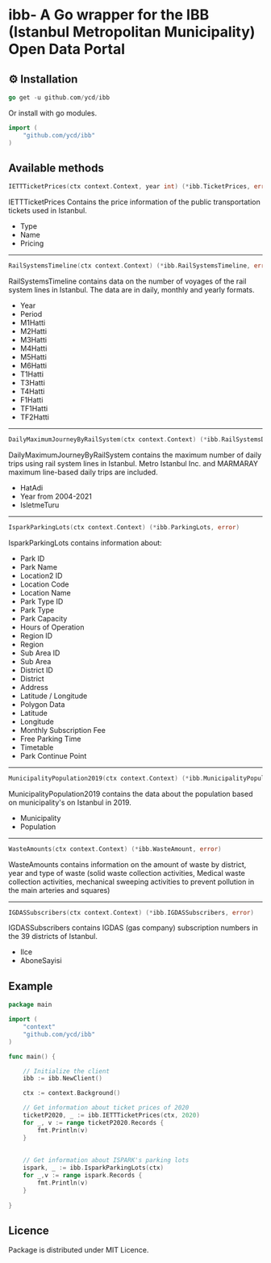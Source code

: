 # ibb- A Go wrapper for the IBB (Istanbul Metropolitan Municipality) Open Data Portal




## ⚙️ Installation

```go
go get -u github.com/ycd/ibb
```

Or install with go modules.

```go
import (
    "github.com/ycd/ibb"
)
```

## Available methods

```go
IETTTicketPrices(ctx context.Context, year int) (*ibb.TicketPrices, error)
```

IETTTicketPrices Contains the price information of the public transportation tickets used in Istanbul.

* Type   
* Name 
* Pricing 

---
```go
RailSystemsTimeline(ctx context.Context) (*ibb.RailSystemsTimeline, error) 
```

RailSystemsTimeline contains data on the number of voyages of the rail system lines in Istanbul. The data are in daily, monthly and yearly formats. 

* Year
* Period
* M1Hatti 
* M2Hatti 
* M3Hatti 
* M4Hatti 
* M5Hatti 
* M6Hatti 
* T1Hatti 
* T3Hatti 
* T4Hatti 
* F1Hatti 
* TF1Hatti
* TF2Hatti
---
```go
DailyMaximumJourneyByRailSystem(ctx context.Context) (*ibb.RailSystemsDailyMaximumJourneys, error)
```
DailyMaximumJourneyByRailSystem contains the maximum number of daily trips using rail system lines in Istanbul. Metro Istanbul Inc. and MARMARAY maximum line-based daily trips are included.

* HatAdi 
* Year from 2004-2021
* IsletmeTuru 

---
```go
IsparkParkingLots(ctx context.Context) (*ibb.ParkingLots, error)
```

IsparkParkingLots contains information about:

* Park ID 
* Park Name
* Location2 ID
* Location Code
* Location Name
* Park Type ID
* Park Type
* Park Capacity
* Hours of Operation
* Region ID
* Region
* Sub Area ID
* Sub Area
* District ID
* District
* Address
* Latitude / Longitude
* Polygon Data
* Latitude
* Longitude
* Monthly Subscription Fee
* Free Parking Time
* Timetable
* Park Continue Point


---
```go
MunicipalityPopulation2019(ctx context.Context) (*ibb.MunicipalityPopulation2019, error)
```

MunicipalityPopulation2019 contains the data about the population based on municipality's on Istanbul in 2019.

* Municipality
* Population

---
```go
WasteAmounts(ctx context.Context) (*ibb.WasteAmount, error)
```

WasteAmounts contains information on the amount of waste by district, year and type of waste (solid waste collection activities, Medical waste collection activities, mechanical sweeping activities to prevent pollution in the main arteries and squares) 

---
```go
IGDASSubscribers(ctx context.Context) (*ibb.IGDASSubscribers, error)
```

IGDASSubscribers contains IGDAS (gas company) subscription numbers in the 39 districts of Istanbul. 

* Ilce       
* AboneSayisi


## Example

```go
package main

import (
    "context"
    "github.com/ycd/ibb"
)

func main() {

    // Initialize the client
    ibb := ibb.NewClient()

    ctx := context.Background()

    // Get information about ticket prices of 2020
	ticketP2020, _ := ibb.IETTTicketPrices(ctx, 2020)
	for _, v := range ticketP2020.Records {
		fmt.Println(v)
    }
    
    
    // Get information about ISPARK's parking lots
    ispark, _ := ibb.IsparkParkingLots(ctx)
    for _,v := range ispark.Records {
        fmt.Println(v)
    }
    
}
```


## Licence
Package is distributed under MIT Licence.
